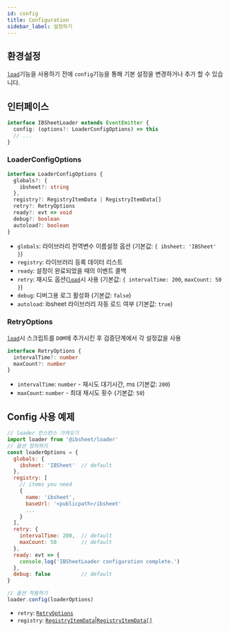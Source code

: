```yaml
---
id: config
title: Configuration
sidebar_label: 설정하기
---
```


## 환경설정

[`load`](/loader-manual/docs/adv/load)기능을 사용하기 전에 `config`기능을 통해 기본 설정을 변경하거나 추가 할 수 있습니다.

## 인터페이스

```ts
interface IBSheetLoader extends EventEmitter {
  config: (options?: LoaderConfigOptions) => this
  // ...
}
```

### LoaderConfigOptions

```ts
interface LoaderConfigOptions {
  globals?: {
    ibsheet?: string
  },
  registry?: RegistryItemData | RegistryItemData[]
  retry?: RetryOptions
  ready?: evt => void
  debug?: boolean
  autoload?: boolean
}
```

* `globals`: 라이브러리 전역변수 이름설정 옵션 (기본값: `{ ibsheet: 'IBSheet' }`)
* `registry`: 라이브러리 등록 데이터 리스트
* `ready`: 설정이 완료되었을 때의 이벤트 콜백
* `retry`: 재시도 옵션([`load`](/loader-manual/docs/adv/load)시 사용 (기본값: `{ intervalTime: 200`, `maxCount: 50 }`)
* `debug`: 디버그용 로그 활성화 (기본값: `false`)
* `autoload`: ibsheet 라이브러리 자동 로드 여부 (기본값: `true`)

### RetryOptions

[`load`](/loader-manual/docs/adv/load)시 스크립트를 `DOM`에 추가시킨 후 검증단계에서 각 설정값을 사용

```ts
interface RetryOptions {
  intervalTime?: number
  maxCount?: number
}
```

* `intervalTime`: `number` - 재시도 대기시간, ms (기본값: `200`)
* `maxCount`: `number` - 최대 재시도 횟수 (기본값: `50`)

## Config 사용 예제

```js
// loader 인스턴스 가져오기
import loader from '@ibsheet/loader'
// 옵션 정의하기
const loaderOptions = {
  globals: {
    ibsheet: 'IBSheet'  // default
  },
  registry: [
    // items you need
    {
      name: 'ibsheet',
      baseUrl: '<publicpath>/ibsheet'
      ...
    }
  ],
  retry: {
    intervalTime: 200,  // default
    maxCount: 50        // default
  },
  ready: evt => {
    console.log('IBSheetLoader configuration complete.')
  },
  debug: false          // default
}

// 옵션 적용하기
loader.config(loaderOptions)
```

* `retry`: [`RetryOptions`](#retryoptions)
* `registry`: [`RegistryItemData`](/loader-manual/docs/adv/registry#registryitemdata)|[`RegistryItemData[]`](/loader-manual/docs/adv/registry#registryitemdata)
